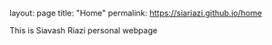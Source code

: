 layout: page
title: "Home"
permalink: https://siariazi.github.io/home

This is Siavash Riazi personal webpage
